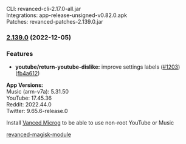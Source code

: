 CLI: revanced-cli-2.17.0-all.jar  
Integrations: app-release-unsigned-v0.82.0.apk  
Patches: revanced-patches-2.139.0.jar  

### [2.139.0](https://github.com/revanced/revanced-patches/compare/v2.138.0...v2.139.0) (2022-12-05)
### Features
* **youtube/return-youtube-dislike:** improve settings labels ([#1203](https://github.com/revanced/revanced-patches/issues/1203)) ([fb4a612](https://github.com/revanced/revanced-patches/commit/fb4a612592d82857b0e892a6f5d135dbd657c44d))

  
**App Versions:**  
Music (arm-v7a): 5.31.50  
YouTube: 17.45.36  
Reddit: 2022.44.0  
Twitter: 9.65.6-release.0  

Install [Vanced Microg](https://github.com/TeamVanced/VancedMicroG/releases) to be able to use non-root YouTube or Music  

[revanced-magisk-module](https://github.com/j-hc/revanced-magisk-module)  
